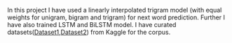 In this project I have used a linearly interpolated trigram model (with equal weights for unigram, bigram and trigram) for next word prediction. Further I have also trained LSTM and BiLSTM model.
I have curated datasets([Dataset1](https://www.kaggle.com/datasets/mazlumi/ielts-writing-scored-essays-dataset),[Dataset2](https://www.kaggle.com/datasets/benhamner/nips-2015-papers?select=Papers.csv)) from Kaggle for the corpus. 
